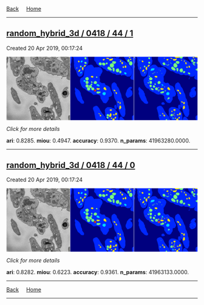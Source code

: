 
[Back](..)&nbsp;&nbsp;&nbsp;&nbsp;&nbsp;[Home](https://leapmanlab.github.io/snapshots)

---

<div class="summary"><a href="1"><h2>random_hybrid_3d / 0418 / 44 / 1</h2></a><p>Created 20 Apr 2019, 00:17:24
</p><a href="1"><img src="1/media/summary.png" align="center"></a><p>
<i>Click for more details</i>
</p></div>

**ari**: 0.8285. **miou**: 0.4947. **accuracy**: 0.9370. **n_params**: 41963280.0000. 

---

<div class="summary"><a href="0"><h2>random_hybrid_3d / 0418 / 44 / 0</h2></a><p>Created 20 Apr 2019, 00:17:24
</p><a href="0"><img src="0/media/summary.png" align="center"></a><p>
<i>Click for more details</i>
</p></div>

**ari**: 0.8282. **miou**: 0.6223. **accuracy**: 0.9361. **n_params**: 41963133.0000. 

---

[Back](..)&nbsp;&nbsp;&nbsp;&nbsp;&nbsp;[Home](https://leapmanlab.github.io/snapshots)

---